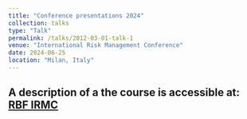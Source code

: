 ```yaml
---
title: "Conference presentations 2024"
collection: talks
type: "Talk"
permalink: /talks/2012-03-01-talk-1
venue: "International Risk Management Conference"
date: 2024-06-25
location: "Milan, Italy"
---
```



A description of a the course is accessible at: [RBF IRMC]((https://www.therisksociety.com/))
---


